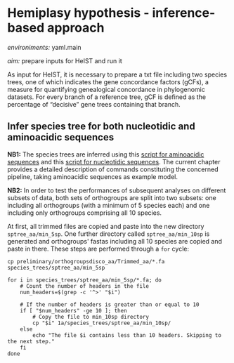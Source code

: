 # Hemiplasy hypothesis - inference-based approach


*environiments:* yaml.main 


*aim:* prepare inputs for HeIST and run it

As input for HeIST, it is necessary to prepare a txt file including two species trees, one of which indicates the gene concordance factors (gCFs), a measure for quantifying genealogical concordance in phylogenomic datasets. For every branch of a reference tree, gCF is defined as the percentage of “decisive” gene trees containing that branch. 


## Infer species tree for both nucleotidic and aminoacidic sequences

**NB1:** The species trees are inferred using this [script for aminoacidic sequences](https://github.com/MattiaRag/timemaproject/blob/main/scripts/species_tree_aa.sh) and this [script for nucleotidic sequences](https://github.com/MattiaRag/timemaproject/blob/main/scripts/species_tree_nu.sh). The current chapter provides a detailed description of commands constituting the concerned pipeline, taking aminoacidic sequences as example model. 

**NB2:** In order to test the performances of subsequent analyses on different subsets of data, both sets of orthogroups are split into two subsets: one including all orthogroups (with a minimum of 5 species each) and one including only orthogroups comprising all 10 species.



At first, all trimmed files are copied and paste into the new directory `sptree_aa/min_5sp`. One further directory called `sptree_aa/min_10sp` is generated and orthogroups' fastas including all 10 species are copied and paste in there. These steps are performed through a `for` cycle:

```
cp preliminary/orthogroupsdisco_aa/Trimmed_aa/*.fa species_trees/sptree_aa/min_5sp

for i in species_trees/sptree_aa/min_5sp/*.fa; do
    # Count the number of headers in the file
    num_headers=$(grep -c '^>' "$i")

    # If the number of headers is greater than or equal to 10
    if [ "$num_headers" -ge 10 ]; then
        # Copy the file to min_10sp directory
        cp "$i" 1a/species_trees/sptree_aa/min_10sp/
    else
        echo "The file $i contains less than 10 headers. Skipping to the next step."
    fi
done
```


